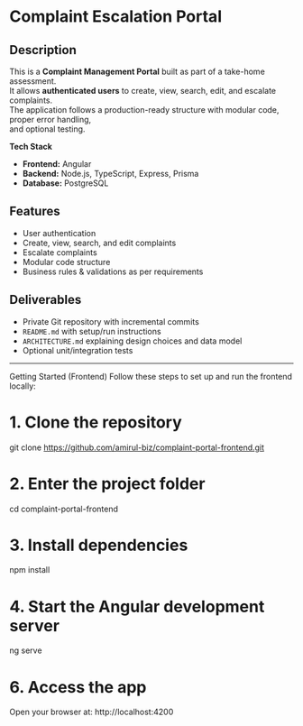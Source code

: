 # Complaint Escalation Portal

## Description
This is a **Complaint Management Portal** built as part of a take-home assessment.  
It allows **authenticated users** to create, view, search, edit, and escalate complaints.  
The application follows a production-ready structure with modular code, proper error handling,  
and optional testing.

**Tech Stack**
- **Frontend:** Angular
- **Backend:** Node.js, TypeScript, Express, Prisma
- **Database:** PostgreSQL

## Features
- User authentication
- Create, view, search, and edit complaints
- Escalate complaints
- Modular code structure
- Business rules & validations as per requirements

## Deliverables
- Private Git repository with incremental commits
- `README.md` with setup/run instructions
- `ARCHITECTURE.md` explaining design choices and data model
- Optional unit/integration tests

---

Getting Started (Frontend)
Follow these steps to set up and run the frontend locally:

# 1. Clone the repository
git clone https://github.com/amirul-biz/complaint-portal-frontend.git

# 2. Enter the project folder
cd complaint-portal-frontend

# 3. Install dependencies
npm install

# 4. Start the Angular development server
ng serve

# 6. Access the app
Open your browser at:
http://localhost:4200
